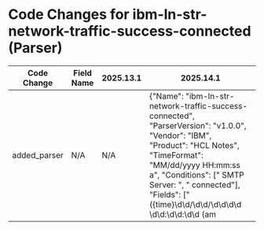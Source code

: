 # Code Changes for ibm-ln-str-network-traffic-success-connected (Parser)

| Code Change | Field Name | 2025.13.1 | 2025.14.1 |
|-------------|------------|-----------|------------|
| added_parser | N/A | N/A | {"Name": "ibm-ln-str-network-traffic-success-connected", "ParserVersion": "v1.0.0", "Vendor": "IBM", "Product": "HCL Notes", "TimeFormat": "MM/dd/yyyy HH:mm:ss a", "Conditions": ["  SMTP Server: ", " connected"], "Fields": ["({time}\d\d/\d\d/\d\d\d\d \d\d:\d\d:\d\d (am|AM|PM|pm))", "SMTP Server:\s*({dest_host}.+?) \(({dest_ip}((([0-9a-fA-F.]{0,4}):{1,2}){1,7}([0-9a-fA-F]){0,4})|(((25[0-5]|(2[0-4]|1\d|[0-9]|)\d)\.?\b){4}))(:({dest_port}\d+))?\)"]} |